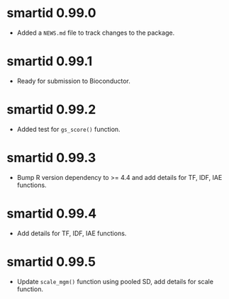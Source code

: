 # smartid 0.99.0

* Added a `NEWS.md` file to track changes to the package.

# smartid 0.99.1

* Ready for submission to Bioconductor.

# smartid 0.99.2

* Added test for `gs_score()` function.

# smartid 0.99.3

* Bump R version dependency to >= 4.4 and add details for TF, IDF, IAE functions.

# smartid 0.99.4

* Add details for TF, IDF, IAE functions.

# smartid 0.99.5

* Update `scale_mgm()` function using pooled SD, add details for scale function.
